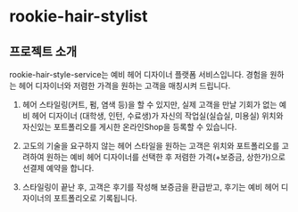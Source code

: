 # rookie-hair-stylist

## 프로젝트 소개

rookie-hair-style-service는 예비 헤어 디자이너 플랫폼 서비스입니다. 
경험을 원하는 헤어 디자이너와 저렴한 가격을 원하는 고객을 매칭시켜 드립니다.

1. 헤어 스타일링(커트, 펌, 염색 등)을 할 수 있지만, 실제 고객을 만날 기회가 없는 예비 헤어 디자이너 (대학생, 인턴, 수료생)가 
자신의 작업실(실습실, 미용실) 위치와 자신있는 포트폴리오를 게시한 온라인Shop을 등록할 수 있습니다.

2. 고도의 기술을 요구하지 않는 헤어 스타일을 원하는 고객은 위치와 포트폴리오를 고려하여 
원하는 예비 헤어 디자이너를 선택한 후 저렴한 가격(+보증금, 상한가)으로 선결제 예약을 합니다. 

3. 스타일링이 끝난 후, 고객은 후기를 작성해 보증금을 환급받고, 후기는 예비 헤어 디자이너의 포트폴리오로 기록됩니다.
